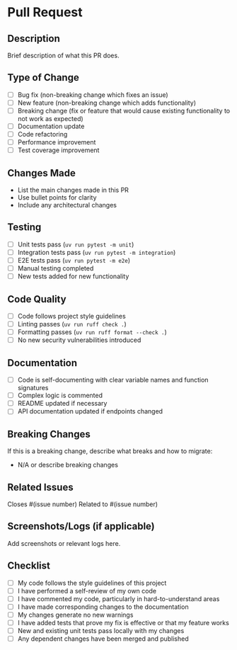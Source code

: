 # Pull Request

## Description
Brief description of what this PR does.

## Type of Change
- [ ] Bug fix (non-breaking change which fixes an issue)
- [ ] New feature (non-breaking change which adds functionality)
- [ ] Breaking change (fix or feature that would cause existing functionality to not work as expected)
- [ ] Documentation update
- [ ] Code refactoring
- [ ] Performance improvement
- [ ] Test coverage improvement

## Changes Made
- List the main changes made in this PR
- Use bullet points for clarity
- Include any architectural changes

## Testing
- [ ] Unit tests pass (`uv run pytest -m unit`)
- [ ] Integration tests pass (`uv run pytest -m integration`)
- [ ] E2E tests pass (`uv run pytest -m e2e`)
- [ ] Manual testing completed
- [ ] New tests added for new functionality

## Code Quality
- [ ] Code follows project style guidelines
- [ ] Linting passes (`uv run ruff check .`)
- [ ] Formatting passes (`uv run ruff format --check .`)
- [ ] No new security vulnerabilities introduced

## Documentation
- [ ] Code is self-documenting with clear variable names and function signatures
- [ ] Complex logic is commented
- [ ] README updated if necessary
- [ ] API documentation updated if endpoints changed

## Breaking Changes
If this is a breaking change, describe what breaks and how to migrate:
- N/A or describe breaking changes

## Related Issues
Closes #(issue number)
Related to #(issue number)

## Screenshots/Logs (if applicable)
Add screenshots or relevant logs here.

## Checklist
- [ ] My code follows the style guidelines of this project
- [ ] I have performed a self-review of my own code
- [ ] I have commented my code, particularly in hard-to-understand areas
- [ ] I have made corresponding changes to the documentation
- [ ] My changes generate no new warnings
- [ ] I have added tests that prove my fix is effective or that my feature works
- [ ] New and existing unit tests pass locally with my changes
- [ ] Any dependent changes have been merged and published